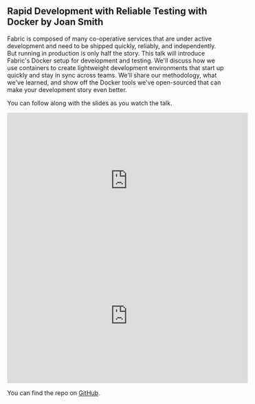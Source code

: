 <!--
{
"name" : "rapid-development",
"version" : "0.0.1",
"title" : "Rapid Development with Reliable Testing with Docker by Joan Smith",
"description" : "This talk will introduce Fabric's Docker setup for development and testing.",
"freshnessDate" : 2015-11-01,
"homepage" : "https://dev.twitter.com/flight/2015",
"canonicalSource" : "https://dev.twitter.com/flight/2015",
"license" : "All Rights Reserved"
}
-->


<!-- @section -->

## Rapid Development with Reliable Testing with Docker by Joan Smith

Fabric is composed of many co-operative services that are under active development and need to be shipped quickly, reliably, and independently. But running in production is only half the story. This talk will introduce Fabric's Docker setup for development and testing. We'll discuss how we use containers to create lightweight development environments that start up quickly and stay in sync across teams. We'll share our methodology, what we've learned, and show off the Docker tools we've open-sourced that can make your development story even better.

You can follow along with the slides as you watch the talk.

<iframe width="560" height="315" src="https://www.youtube.com/embed/6-Sqrpeg3X8" frameborder="0" allowfullscreen></iframe>

<iframe width="560" height="315" src="https://g.twimg.com/dev/flight/2015/keynotes/Flight2015-Smith_Joan-Rapid_Development_and_Reliable_Testing_with_Docker.pdf" frameborder="0" allowfullscreen></iframe>

You can find the repo on [GitHub](https://github.com/twitter-fabric/galley).

<!-- @task, "text" : "Check out our Docker orchestrator Galley on GitHub." -->
